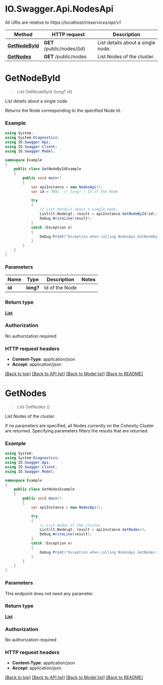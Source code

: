 # IO.Swagger.Api.NodesApi

All URIs are relative to *https://localhost/irisservices/api/v1*

Method | HTTP request | Description
------------- | ------------- | -------------
[**GetNodeById**](NodesApi.md#getnodebyid) | **GET** /public/nodes/{id} | List details about a single node.
[**GetNodes**](NodesApi.md#getnodes) | **GET** /public/nodes | List Nodes of the cluster.


<a name="getnodebyid"></a>
# **GetNodeById**
> List<Node> GetNodeById (long? id)

List details about a single node.

Returns the Node corresponding to the specified Node Id.

### Example
```csharp
using System;
using System.Diagnostics;
using IO.Swagger.Api;
using IO.Swagger.Client;
using IO.Swagger.Model;

namespace Example
{
    public class GetNodeByIdExample
    {
        public void main()
        {
            var apiInstance = new NodesApi();
            var id = 789;  // long? | Id of the Node

            try
            {
                // List details about a single node.
                List&lt;Node&gt; result = apiInstance.GetNodeById(id);
                Debug.WriteLine(result);
            }
            catch (Exception e)
            {
                Debug.Print("Exception when calling NodesApi.GetNodeById: " + e.Message );
            }
        }
    }
}
```

### Parameters

Name | Type | Description  | Notes
------------- | ------------- | ------------- | -------------
 **id** | **long?**| Id of the Node | 

### Return type

[**List<Node>**](Node.md)

### Authorization

No authorization required

### HTTP request headers

 - **Content-Type**: application/json
 - **Accept**: application/json

[[Back to top]](#) [[Back to API list]](../README.md#documentation-for-api-endpoints) [[Back to Model list]](../README.md#documentation-for-models) [[Back to README]](../README.md)

<a name="getnodes"></a>
# **GetNodes**
> List<Node> GetNodes ()

List Nodes of the cluster.

If no parameters are specified, all Nodes currently on the Cohesity Cluster are returned. Specifying parameters filters the results that are returned.

### Example
```csharp
using System;
using System.Diagnostics;
using IO.Swagger.Api;
using IO.Swagger.Client;
using IO.Swagger.Model;

namespace Example
{
    public class GetNodesExample
    {
        public void main()
        {
            var apiInstance = new NodesApi();

            try
            {
                // List Nodes of the cluster.
                List&lt;Node&gt; result = apiInstance.GetNodes();
                Debug.WriteLine(result);
            }
            catch (Exception e)
            {
                Debug.Print("Exception when calling NodesApi.GetNodes: " + e.Message );
            }
        }
    }
}
```

### Parameters
This endpoint does not need any parameter.

### Return type

[**List<Node>**](Node.md)

### Authorization

No authorization required

### HTTP request headers

 - **Content-Type**: application/json
 - **Accept**: application/json

[[Back to top]](#) [[Back to API list]](../README.md#documentation-for-api-endpoints) [[Back to Model list]](../README.md#documentation-for-models) [[Back to README]](../README.md)


